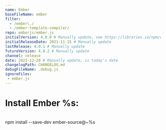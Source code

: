 ```yaml
---
name: Ember
baseFileName: ember
filter:
  - /ember\./
  - /ember-template-compiler/
repo: emberjs/ember.js
initialVersion: 4.0.0 # Manually update, see https://libraries.io/npm/ember-source throughout
initialReleaseDate: 2021-11-15 # Manually update
lastRelease: 4.0.1 # Manually update
futureVersion: 4.0.2 # Manually update
channel: release
date: 2021-12-20 # Manually update, is today's date
changelogPath: CHANGELOG.md
debugFileName: .debug.js
ignoreFiles:
 - ember.js
---
```

# Install Ember %s:
<br>
npm install --save-dev ember-source@~%s
